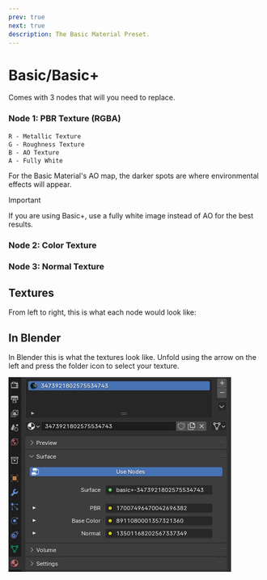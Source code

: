 ```yaml
---
prev: true
next: true
description: The Basic Material Preset.
---
```


# Basic/Basic+
Comes with 3 nodes that will you need to replace.

### Node 1: PBR Texture (RGBA)
	R - Metallic Texture
	G - Roughness Texture
	B - AO Texture
	A - Fully White

For the Basic Material's AO map, the darker spots are where environmental effects will appear.

> [!IMPORTANT]
> If you are using Basic+, use a fully white image instead of AO for the best results.


### Node 2: Color Texture
### Node 3: Normal Texture

## Textures
From left to right, this is what each node would look like:

## In Blender
In Blender this is what the textures look like. Unfold using the arrow on the left and press the folder icon to select your texture.

![Basic Blender Previews](../public/images/basic-material/basic-blender.png)